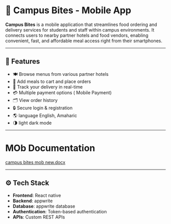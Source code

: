 # 📱 Campus Bites - Mobile App

**Campus Bites** is a mobile application that streamlines food ordering
and delivery services for students and staff within campus environments.
It connects users to nearby partner hotels and food vendors, enabling convenient, fast,
and affordable meal access right from their smartphones.

---

## 🚀 Features

- 🍽️ Browse menus from various partner hotels
- 🛒 Add meals to cart and place orders
- 🚚 Track your delivery in real-time
- 💳 Multiple payment options ( Mobile Payment)
- 🗂️ View order history
- 🔒 Secure login & registration
- 🌎 language English, Amaharic
- 🌗 light dark mode

---

# MOb Documentation 
[campus bites mob new.docx](https://github.com/user-attachments/files/20010142/campus.bites.mob.new.docx)




---

## ⚙️ Tech Stack

- **Frontend**: React native
- **Backend**: appwrite
- **Database**: appwrite database
- **Authentication**: Token-based authentication
- **APIs**: Custom REST APIs




